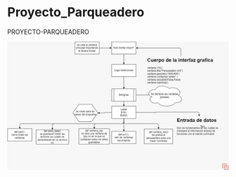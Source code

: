 # Proyecto_Parqueadero
PROYECTO-PARQUEADERO

![Diagrama de flujo](captura.jpeg "Diagrama de flujo") 